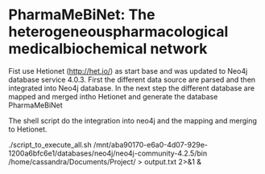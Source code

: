 # PharmaMeBiNet: The heterogeneouspharmacological medicalbiochemical network
Fist use Hetionet (http://het.io/) as start base and was updated to Neo4j database service 4.0.3.
First the different data source are parsed and then integrated into Neo4j database.
In the next step the different database are mapped and merged intho Hetionet and generate the database PharmaMeBiNet

The shell script do the integration into neo4j and the mapping and merging to Hetionet. 


./script_to_execute_all.sh /mnt/aba90170-e6a0-4d07-929e-1200a6bfc6e1/databases/neo4j/neo4j-community-4.2.5/bin /home/cassandra/Documents/Project/ > output.txt 2>&1 &


